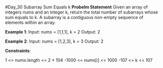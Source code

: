 #Day_30 Subarray Sum Equals k
**Probelm Statement**
Given an array of integers nums and an integer k, return the total number of subarrays whose sum equals to k.
A subarray is a contiguous non-empty sequence of elements within an array.

 
**Example 1**:
Input: nums = [1,1,1], k = 2
Output: 2

**Example 2**:
Input: nums = [1,2,3], k = 3
Output: 2


**Constraints**:

1 <= nums.length <= 2 * 104
-1000 <= nums[i] <= 1000
-107 <= k <= 107